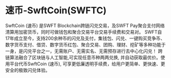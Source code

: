 # 

# 速币-SwftCoin(SWFTC)

SwftCoin (速币) 是SWFT Blockchain跨链闪兑交易，及SWFT Pay聚合支付网络清算用加密货币，同时可做钱包和聚合交易平台交易手续费和交易对。
SWFT自17年成立至今，支持200余种币的闪兑及支付，集钱包、闪兑、一键购买竞争币、数字货币支付、借贷、数字货币红包、聚合交易、团购、理财、挖矿等多种功能于一身，是闪兑平台之一，无需账户、无需实名、无需预存进行去中心化闪兑！
跨链算法融合了区块链与人工智能,可实现任意币种两两兑换, 并自动获取最优价。使用平台代币SwftCoin (速币), 可享更低廉透明手续费，给用户更简单、更快速、更安全的极致闪兑体验。

